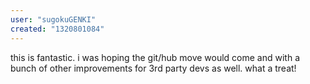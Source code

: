 ```yaml
---
user: "sugokuGENKI"
created: "1320801084"
---
```


this is fantastic.
i was hoping the git/hub move would come
and with a bunch of other improvements for 3rd party devs as well. what a treat!
